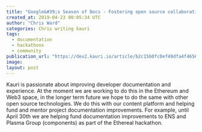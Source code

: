 ```yaml
---
title: "Google&#39;s Season of Docs - Fostering open source collaboration with technical writers"
created_at: 2019-04-23 00:05:34 UTC
author: "Chris Ward"
categories: Chris writing kauri
tags: 
  - documentation
  - hackathons
  - community
publication_url: "https://dev2.kauri.io/article/b2c15b0fc0ef49dfa4f4656590398d55"
image: 
layout: post
---
```

Kauri is passionate about improving developer documentation and experience. At the moment we are working to do this in the Ethereum and Web3 space, in the longer term future we hope to do the same with other open source technologies. We do this with our content platform and helping fund and mentor project documentation improvements. For example, until April 30th we are helping fund documentation improvements to ENS and Plasma Group (components) as part of the Ethereal hackathon.

